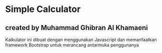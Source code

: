# Simple Calculator
## created by Muhammad Ghibran Al Khamaeni

Kalkulator ini dibuat dengan menggunakan Javascript dan memanfaatkan framework Bootstrap untuk merancang antarmuka penggunanya
